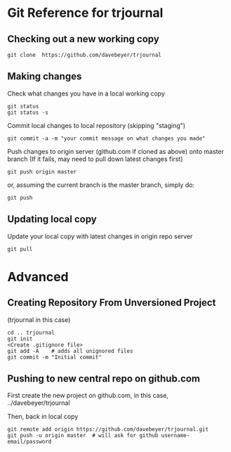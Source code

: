 # Git Reference for trjournal

## Checking out a new working copy

```git clone  https://github.com/davebeyer/trjournal```

## Making changes

Check what changes you have in a local working copy

```
git status
git status -s
```

Commit local changes to local repository (skipping "staging")

```git commit -a -m "your commit message on what changes you made"```


Push changes to origin server (github.com if cloned as above) onto master branch
(If it fails, may need to pull down latest changes first)

```git push origin master```

or, assuming the current branch is the master branch, simply do:

```git push```

## Updating local copy

Update your local copy with latest changes in origin repo server

```git pull```

# Advanced

## Creating Repository From Unversioned Project 

(trjournal in this case)

```
cd .. trjournal
git init
<Create .gitignore file>
git add -A    # adds all unignored files
git commit -m "Initial commit"
```

## Pushing to new central repo on github.com

First create the new project on github.com, in this case, ../davebeyer/trjournal

Then, back in local copy

```
git remote add origin https://github.com/davebeyer/trjournal.git
git push -u origin master  # will ask for github username-email/password
```




